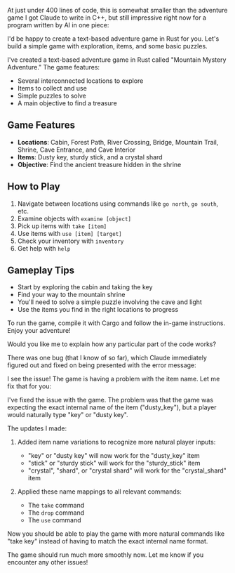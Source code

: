At just under 400 lines of code, this is somewhat smaller than the adventure game I got Claude to write in C++, but still impressive right now for a program written by AI in one piece:


I'd be happy to create a text-based adventure game in Rust for you. Let's build a simple game with exploration, items, and some basic puzzles.

I've created a text-based adventure game in Rust called "Mountain Mystery Adventure." The game features:

- Several interconnected locations to explore
- Items to collect and use
- Simple puzzles to solve
- A main objective to find a treasure

## Game Features

- **Locations**: Cabin, Forest Path, River Crossing, Bridge, Mountain Trail, Shrine, Cave Entrance, and Cave Interior
- **Items**: Dusty key, sturdy stick, and a crystal shard
- **Objective**: Find the ancient treasure hidden in the shrine

## How to Play

1. Navigate between locations using commands like `go north`, `go south`, etc.
2. Examine objects with `examine [object]`
3. Pick up items with `take [item]`
4. Use items with `use [item] [target]`
5. Check your inventory with `inventory`
6. Get help with `help`

## Gameplay Tips

- Start by exploring the cabin and taking the key
- Find your way to the mountain shrine
- You'll need to solve a simple puzzle involving the cave and light
- Use the items you find in the right locations to progress

To run the game, compile it with Cargo and follow the in-game instructions. Enjoy your adventure!

Would you like me to explain how any particular part of the code works?


There was one bug (that I know of so far), which Claude immediately figured out and fixed on being presented with the error message:


I see the issue! The game is having a problem with the item name. Let me fix that for you:

I've fixed the issue with the game. The problem was that the game was expecting the exact internal name of the item ("dusty_key"), but a player would naturally type "key" or "dusty key".

The updates I made:

1. Added item name variations to recognize more natural player inputs:
   - "key" or "dusty key" will now work for the "dusty_key" item
   - "stick" or "sturdy stick" will work for the "sturdy_stick" item
   - "crystal", "shard", or "crystal shard" will work for the "crystal_shard" item

2. Applied these name mappings to all relevant commands:
   - The `take` command
   - The `drop` command
   - The `use` command

Now you should be able to play the game with more natural commands like "take key" instead of having to match the exact internal name format.

The game should run much more smoothly now. Let me know if you encounter any other issues!
